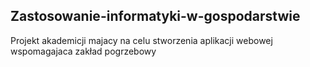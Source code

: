 ## Zastosowanie-informatyki-w-gospodarstwie 

Projekt akademicji majacy na celu stworzenia aplikacji webowej wspomagajaca zakład pogrzebowy
